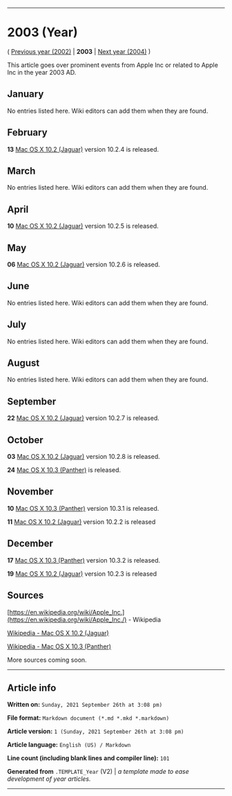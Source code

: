 
***

# 2003 (Year)

<!-- This article is about the year. For the 1984 Apple advertisement, go [here](https://github.com/seanpm2001/WacOS/wiki/1984(Advertisement)) for the Dystopian novel see [here](https://github.com/seanpm2001/WacOS/wiki/1984(Dystopia)/) !-->

( [Previous year (2002)](https://github.com/seanpm2001/WacOS/wiki/2002/) | **2003** | [Next year (2004)](https://github.com/seanpm2001/WacOS/wiki/2004/) )

This article goes over prominent events from Apple Inc or related to Apple Inc in the year 2003 AD.

## January

No entries listed here. Wiki editors can add them when they are found.

## February

**13** [Mac OS X 10.2 (Jaguar)](https://github.com/seanpm2001/WacOS/wiki/Mac-OS-X-10-2-Jaguar/) version 10.2.4 is released.

## March

No entries listed here. Wiki editors can add them when they are found.

## April

**10** [Mac OS X 10.2 (Jaguar)](https://github.com/seanpm2001/WacOS/wiki/Mac-OS-X-10-2-Jaguar/) version 10.2.5 is released.

## May

**06** [Mac OS X 10.2 (Jaguar)](https://github.com/seanpm2001/WacOS/wiki/Mac-OS-X-10-2-Jaguar/) version 10.2.6 is released.

## June

No entries listed here. Wiki editors can add them when they are found.

## July

No entries listed here. Wiki editors can add them when they are found.

## August

No entries listed here. Wiki editors can add them when they are found.

## September

**22** [Mac OS X 10.2 (Jaguar)](https://github.com/seanpm2001/WacOS/wiki/Mac-OS-X-10-2-Jaguar/) version 10.2.7 is released.

## October

**03** [Mac OS X 10.2 (Jaguar)](https://github.com/seanpm2001/WacOS/wiki/Mac-OS-X-10-2-Jaguar/) version 10.2.8 is released.

**24** [Mac OS X 10.3 (Panther)](https://github.com/seanpm2001/WacOS/wiki/Mac-OS-X-10-3-Panther/) is released.

## November

**10** [Mac OS X 10.3 (Panther)](https://github.com/seanpm2001/WacOS/wiki/Mac-OS-X-10-3-Panther/) version 10.3.1 is released.

**11** [Mac OS X 10.2 (Jaguar)](https://github.com/seanpm2001/WacOS/wiki/Mac-OS-X-10-2-Jaguar/) version 10.2.2 is released

## December

**17** [Mac OS X 10.3 (Panther)](https://github.com/seanpm2001/WacOS/wiki/Mac-OS-X-10-3-Panther/) version 10.3.2 is released.

**19** [Mac OS X 10.2 (Jaguar)](https://github.com/seanpm2001/WacOS/wiki/Mac-OS-X-10-2-Jaguar/) version 10.2.3 is released

## Sources

[https://en.wikipedia.org/wiki/Apple_Inc.](https://en.wikipedia.org/wiki/Apple_Inc./) - Wikipedia

[Wikipedia - Mac OS X 10.2 (Jaguar)](https://en.wikipedia.org/wiki/Mac_OS_X_Jaguar/)

[Wikipedia - Mac OS X 10.3 (Panther)](https://en.wikipedia.org/wiki/Mac_OS_X_Panther/)

More sources coming soon.

***

## Article info

**Written on:** `Sunday, 2021 September 26th at 3:08 pm)`

**File format:** `Markdown document (*.md *.mkd *.markdown)`

**Article version:** `1 (Sunday, 2021 September 26th at 3:08 pm)`

**Article language:** `English (US) / Markdown`

**Line count (including blank lines and compiler line):** `101`

**Generated from** `.TEMPLATE_Year` (V2) | _a template made to ease development of year articles._

***

<!-- Tools

Quick copy and paste

https://github.com/seanpm2001/WacOS/wiki/

!-->

